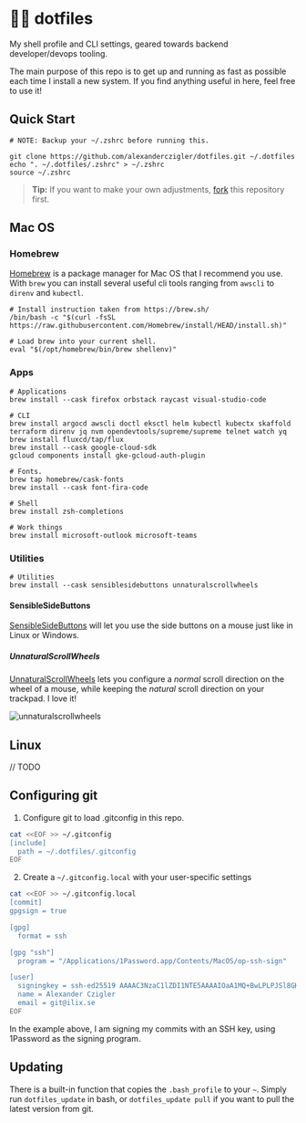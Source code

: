 # 🧑‍💻 dotfiles

My shell profile and CLI settings, geared towards backend developer/devops tooling.

The main purpose of this repo is to get up and running as fast as possible each time I install a new system. If you find anything useful in here, feel free to use it!

## Quick Start

```shell
# NOTE: Backup your ~/.zshrc before running this.

git clone https://github.com/alexanderczigler/dotfiles.git ~/.dotfiles
echo ". ~/.dotfiles/.zshrc" > ~/.zshrc
source ~/.zshrc
```

> **Tip:** If you want to make your own adjustments, [fork](https://github.com/alexanderczigler/dotfiles/fork) this repository first.

## Mac OS

### Homebrew

[Homebrew](https://brew.sh/) is a package manager for Mac OS that I recommend you use. With `brew` you can install several useful cli tools ranging from `awscli` to `direnv` and `kubectl`.

```shell
# Install instruction taken from https://brew.sh/
/bin/bash -c "$(curl -fsSL https://raw.githubusercontent.com/Homebrew/install/HEAD/install.sh)"

# Load brew into your current shell.
eval "$(/opt/homebrew/bin/brew shellenv)"
```

### Apps

```shell
# Applications
brew install --cask firefox orbstack raycast visual-studio-code

# CLI
brew install argocd awscli doctl eksctl helm kubectl kubectx skaffold terraform direnv jq nvm opendevtools/supreme/supreme telnet watch yq
brew install fluxcd/tap/flux
brew install --cask google-cloud-sdk
gcloud components install gke-gcloud-auth-plugin

# Fonts.
brew tap homebrew/cask-fonts
brew install --cask font-fira-code

# Shell
brew install zsh-completions

# Work things
brew install microsoft-outlook microsoft-teams
```

### Utilities

```shell
# Utilities
brew install --cask sensiblesidebuttons unnaturalscrollwheels
```

#### SensibleSideButtons

[SensibleSideButtons](https://sensible-side-buttons.archagon.net) will let you use the side buttons on a mouse just like in Linux or Windows.

##### UnnaturalScrollWheels

[UnnaturalScrollWheels](https://github.com/ther0n/UnnaturalScrollWheels) lets you configure a _normal_ scroll direction on the wheel of a mouse, while keeping the _natural_ scroll direction on your trackpad. I love it!

![unnaturalscrollwheels](https://github.com/alexanderczigler/dotfiles/assets/3116043/b9b52edc-c7ea-4bcc-82ad-a66676784150)

## Linux

// TODO

## Configuring git

1. Configure git to load .gitconfig in this repo.

```bash
cat <<EOF >> ~/.gitconfig
[include]
  path = ~/.dotfiles/.gitconfig
EOF
```

2. Create a `~/.gitconfig.local` with your user-specific settings

```bash
cat <<EOF >> ~/.gitconfig.local
[commit]
gpgsign = true

[gpg]
  format = ssh

[gpg "ssh"]
  program = "/Applications/1Password.app/Contents/MacOS/op-ssh-sign"

[user]
  signingkey = ssh-ed25519 AAAAC3NzaC1lZDI1NTE5AAAAIOaA1MQ+BwLPLPJSl8GHQ510Odd+/n8Pdd0eSpdSAZwJ
  name = Alexander Czigler
  email = git@ilix.se
EOF
```

In the example above, I am signing my commits with an SSH key, using 1Password as the signing program.

## Updating

There is a built-in function that copies the `.bash_profile` to your `~`. Simply run `dotfiles_update` in bash, or `dotfiles_update pull` if you want to pull the latest version from git.
